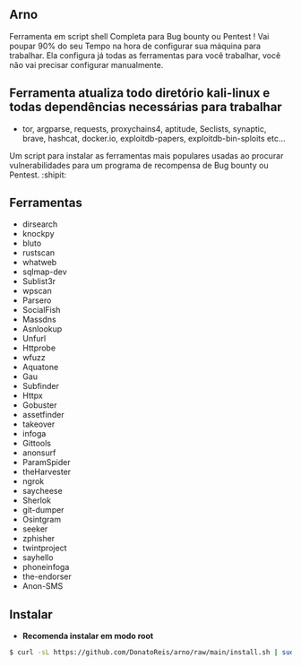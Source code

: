 ## **Arno**
Ferramenta em script shell Completa para Bug bounty ou Pentest ! Vai poupar 90% do seu Tempo na hora de configurar sua máquina para trabalhar.
Ela configura já todas as ferramentas para você trabalhar, você não vai precisar configurar manualmente.

## Ferramenta atualiza todo diretório kali-linux e todas dependências necessárias para trabalhar
   - tor, argparse, requests, proxychains4, aptitude, Seclists, synaptic, brave, hashcat, docker.io, exploitdb-papers, exploitdb-bin-sploits etc...

Um script para instalar as ferramentas mais populares usadas ao procurar vulnerabilidades para um programa de recompensa de Bug bounty ou Pentest. :shipit:


## **Ferramentas**


- dirsearch
- knockpy
- bluto
- rustscan
- whatweb
- sqlmap-dev
- Sublist3r
- wpscan
- Parsero
- SocialFish
- Massdns
- Asnlookup
- Unfurl
- Httprobe
- wfuzz
- Aquatone
- Gau
- Subfinder
- Httpx
- Gobuster
- assetfinder
- takeover
- infoga
- Gittools
- anonsurf
- ParamSpider
- theHarvester
- ngrok
- saycheese
- Sherlok
- git-dumper
- Osintgram
- seeker
- zphisher
- twintproject
- sayhello
- phoneinfoga
- the-endorser
- Anon-SMS


## **Instalar**
- **Recomenda instalar em modo root**
```bash
$ curl -sL https://github.com/DonatoReis/arno/raw/main/install.sh | sudo bash
```
